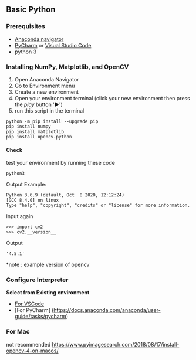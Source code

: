 ## Basic Python

### Prerequisites
- [Anaconda navigator](https://docs.anaconda.com/anaconda/install/windows/)
- [PyCharm](https://www.jetbrains.com/pycharm/download/#section=windows) or [Visual Studio Code](https://code.visualstudio.com/download)
- python 3

### Installing NumPy, Matplotlib, and OpenCV
1. Open Anaconda Navigator
2. Go to Environment menu
3. Create a new environment 
4. Open your environment terminal (click your new environment then press the *play* button '►')
5. run this script in the terminal
```
python -m pip install --upgrade pip
pip install numpy
pip install matplotlib
pip install opencv-python
```

#### Check
test your environment by running these code
```
python3
```
Output Example:
```
Python 3.6.9 (default, Oct  8 2020, 12:12:24) 
[GCC 8.4.0] on linux
Type "help", "copyright", "credits" or "license" for more information.
```
Input again
```
>>> import cv2
>>> cv2.__version__
```

Output
```
'4.5.1'
```
*note : example version of opencv

### Configure Interpreter
**Select from Existing environment**
- [For VSCode](https://code.visualstudio.com/docs/python/environments)
- [For PyCharm] (https://docs.anaconda.com/anaconda/user-guide/tasks/pycharm) 

### For Mac
not recommended
https://www.pyimagesearch.com/2018/08/17/install-opencv-4-on-macos/
